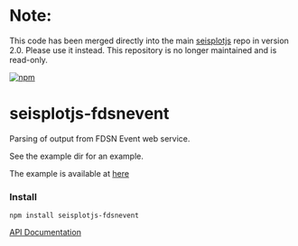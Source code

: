 
# Note:
This code has been merged directly into the main
[seisplotjs](https://github.com/crotwell/seisplotjs)
repo in version 2.0. Please use it instead. This repository
is no longer maintained and is read-only.


[![npm](https://img.shields.io/npm/v/seisplotjs-fdsnevent.svg)](https://www.npmjs.com/package/seisplotjs-fdsnevent)

# seisplotjs-fdsnevent

Parsing of output from FDSN Event web service.


See the example dir for an example.


The example is available at [here](http://www.seis.sc.edu/~crotwell/seisplotjs_demo/seisplotjs-fdsnevent/)


### Install

```
npm install seisplotjs-fdsnevent
```

[API Documentation](http://www.seis.sc.edu/software/seisplotjs/fdsnevent/)
